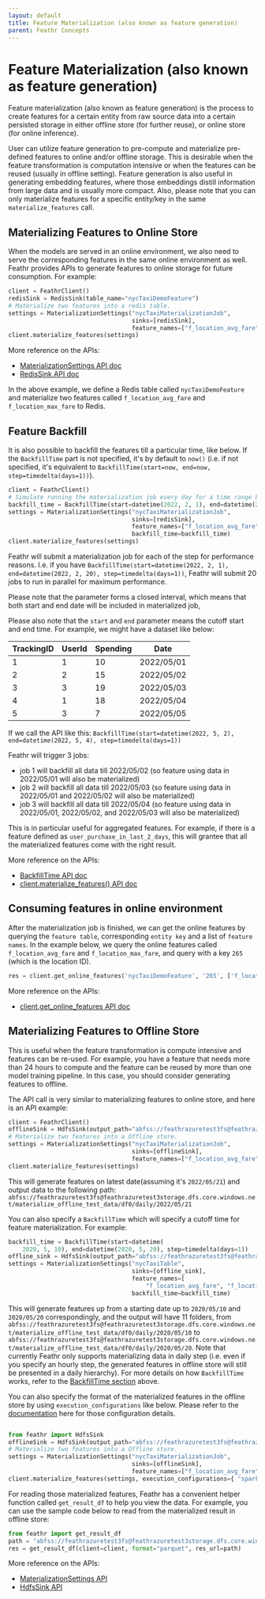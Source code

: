 ```yaml
---
layout: default
title: Feature Materialization (also known as feature generation)
parent: Feathr Concepts
---
```


# Feature Materialization (also known as feature generation)

Feature materialization (also known as feature generation) is the process to create features for a certain entity from raw source data into a certain persisted storage in either offline store (for further reuse), or online store (for online inference).

User can utilize feature generation to pre-compute and materialize pre-defined features to online and/or offline storage. This is desirable when the feature transformation is computation intensive or when the features can be reused (usually in offline setting). Feature generation is also useful in generating embedding features, where those embeddings distill information from large data and is usually more compact. Also, please note that you can only materialize features for a specific entity/key in the same `materialize_features` call.

## Materializing Features to Online Store

When the models are served in an online environment, we also need to serve the corresponding features in the same online environment as well. Feathr provides APIs to generate features to online storage for future consumption. For example:

```python
client = FeathrClient()
redisSink = RedisSink(table_name="nycTaxiDemoFeature")
# Materialize two features into a redis table.
settings = MaterializationSettings("nycTaxiMaterializationJob",
                                   sinks=[redisSink],
                                   feature_names=["f_location_avg_fare", "f_location_max_fare"])
client.materialize_features(settings)
```

More reference on the APIs:

- [MaterializationSettings API doc](https://feathr.readthedocs.io/en/latest/feathr.html#feathr.MaterializationSettings)
- [RedisSink API doc](https://feathr.readthedocs.io/en/latest/feathr.html#feathr.RedisSink)

In the above example, we define a Redis table called `nycTaxiDemoFeature` and materialize two features called `f_location_avg_fare` and `f_location_max_fare` to Redis.

## Feature Backfill

It is also possible to backfill the features till a particular time, like below. If the `BackfillTime` part is not specified, it's by default to `now()` (i.e. if not specified, it's equivalent to `BackfillTime(start=now, end=now, step=timedelta(days=1))`).

```python
client = FeathrClient()
# Simulate running the materialization job every day for a time range between 2/1/22 and 2/20/22
backfill_time = BackfillTime(start=datetime(2022, 2, 1), end=datetime(2022, 2, 20), step=timedelta(days=1))
settings = MaterializationSettings("nycTaxiMaterializationJob",
                                   sinks=[redisSink],
                                   feature_names=["f_location_avg_fare", "f_location_max_fare"],
                                   backfill_time=backfill_time)
client.materialize_features(settings)
```

Feathr will submit a materialization job for each of the step for performance reasons. I.e. if you have `BackfillTime(start=datetime(2022, 2, 1), end=datetime(2022, 2, 20), step=timedelta(days=1))`, Feathr will submit 20 jobs to run in parallel for maximum performance.

Please note that the parameter forms a closed interval, which means that both start and end date will be included in materialized job,

Please also note that the `start` and `end` parameter means the cutoff start and end time. For example, we might have a dataset like below:

| TrackingID | UserId | Spending | Date       |
| ---------- | ------ | -------- | ---------- |
| 1          | 1      | 10       | 2022/05/01 |
| 2          | 2      | 15       | 2022/05/02 |
| 3          | 3      | 19       | 2022/05/03 |
| 4          | 1      | 18       | 2022/05/04 |
| 5          | 3      | 7        | 2022/05/05 |

If we call the API like this:
`BackfillTime(start=datetime(2022, 5, 2), end=datetime(2022, 5, 4), step=timedelta(days=1))`

Feathr will trigger 3 jobs:

- job 1 will backfill all data till 2022/05/02 (so feature using data in 2022/05/01 will also be materialized)
- job 2 will backfill all data till 2022/05/03 (so feature using data in 2022/05/01 and 2022/05/02 will also be materialized)
- job 3 will backfill all data till 2022/05/04 (so feature using data in 2022/05/01, 2022/05/02, and 2022/05/03 will also be materialized)

This is in particular useful for aggregated features. For example, if there is a feature defined as `user_purchase_in_last_2_days`, this will grantee that all the materialized features come with the right result.

More reference on the APIs:

- [BackfillTime API doc](https://feathr.readthedocs.io/en/latest/feathr.html#feathr.BackfillTime)
- [client.materialize_features() API doc](https://feathr.readthedocs.io/en/latest/feathr.html#feathr.FeathrClient.materialize_features)

## Consuming features in online environment

After the materialization job is finished, we can get the online features by querying the `feature table`, corresponding `entity key` and a list of `feature names`. In the example below, we query the online features called `f_location_avg_fare` and `f_location_max_fare`, and query with a key `265` (which is the location ID).

```python
res = client.get_online_features('nycTaxiDemoFeature', '265', ['f_location_avg_fare', 'f_location_max_fare'])
```

More reference on the APIs:

- [client.get_online_features API doc](https://feathr.readthedocs.io/en/latest/feathr.html#feathr.FeathrClient.get_online_features)

## Materializing Features to Offline Store

This is useful when the feature transformation is compute intensive and features can be re-used. For example, you have a feature that needs more than 24 hours to compute and the feature can be reused by more than one model training pipeline. In this case, you should consider generating features to offline.

The API call is very similar to materializing features to online store, and here is an API example:

```python
client = FeathrClient()
offlineSink = HdfsSink(output_path="abfss://feathrazuretest3fs@feathrazuretest3storage.dfs.core.windows.net/materialize_offline_test_data/")
# Materialize two features into a Offline store.
settings = MaterializationSettings("nycTaxiMaterializationJob",
                                   sinks=[offlineSink],
                                   feature_names=["f_location_avg_fare", "f_location_max_fare"])
client.materialize_features(settings)
```

This will generate features on latest date(assuming it's `2022/05/21`) and output data to the following path:
`abfss://feathrazuretest3fs@feathrazuretest3storage.dfs.core.windows.net/materialize_offline_test_data/df0/daily/2022/05/21`

You can also specify a `BackfillTime` which will specify a cutoff time for feature materialization. For example:

```python
backfill_time = BackfillTime(start=datetime(
    2020, 5, 10), end=datetime(2020, 5, 20), step=timedelta(days=1))
offline_sink = HdfsSink(output_path="abfss://feathrazuretest3fs@feathrazuretest3storage.dfs.core.windows.net/materialize_offline_test_data/")
settings = MaterializationSettings("nycTaxiTable",
                                   sinks=[offline_sink],
                                   feature_names=[
                                       "f_location_avg_fare", "f_location_max_fare"],
                                   backfill_time=backfill_time)
```

This will generate features up from a starting date up to `2020/05/10` and `2020/05/20` correspondingly, and the output will have 11 folders, from
`abfss://feathrazuretest3fs@feathrazuretest3storage.dfs.core.windows.net/materialize_offline_test_data/df0/daily/2020/05/10` to `abfss://feathrazuretest3fs@feathrazuretest3storage.dfs.core.windows.net/materialize_offline_test_data/df0/daily/2020/05/20`. Note that currently Feathr only supports materializing data in daily step (i.e. even if you specify an hourly step, the generated features in offline store will still be presented in a daily hierarchy). For more details on how `BackfillTime` works, refer to the [BackfillTime section](#feature-backfill) above.

You can also specify the format of the materialized features in the offline store by using `execution_configurations` like below. Please refer to the [documentation](../how-to-guides/feathr-job-configuration.md) here for those configuration details.

```python

from feathr import HdfsSink
offlineSink = HdfsSink(output_path="abfss://feathrazuretest3fs@feathrazuretest3storage.dfs.core.windows.net/materialize_offline_data/")
# Materialize two features into a Offline store.
settings = MaterializationSettings("nycTaxiMaterializationJob",
                                   sinks=[offlineSink],
                                   feature_names=["f_location_avg_fare", "f_location_max_fare"])
client.materialize_features(settings, execution_configurations={ "spark.feathr.outputFormat": "parquet"})

```

For reading those materialized features, Feathr has a convenient helper function called `get_result_df` to help you view the data. For example, you can use the sample code below to read from the materialized result in offline store:

```python
from feathr import get_result_df
path = "abfss://feathrazuretest3fs@feathrazuretest3storage.dfs.core.windows.net/materialize_offline_test_data/df0/daily/2020/05/20/"
res = get_result_df(client=client, format="parquet", res_url=path)
```

More reference on the APIs:

- [MaterializationSettings API](https://feathr.readthedocs.io/en/latest/feathr.html#feathr.MaterializationSettings)
- [HdfsSink API](https://feathr.readthedocs.io/en/latest/feathr.html#feathr.HdfsSource)
